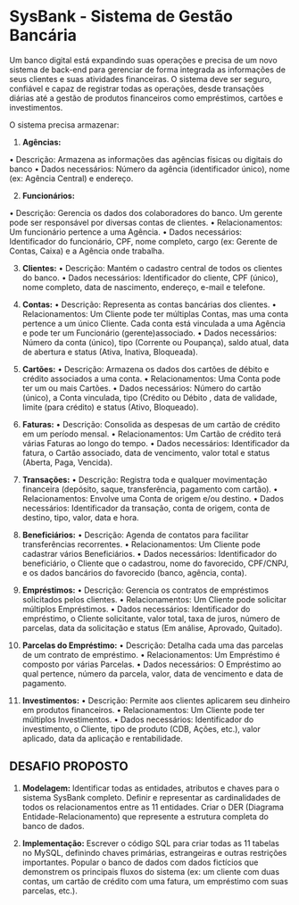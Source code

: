 
# SysBank - Sistema de Gestão Bancária

Um banco digital está expandindo suas operações e precisa de um novo sistema de back-end para gerenciar de forma integrada as informações de seus clientes e suas atividades financeiras. O sistema deve ser seguro, confiável e capaz de registrar todas as operações, desde transações diárias até a gestão de produtos financeiros como empréstimos, cartões e investimentos.

O sistema precisa armazenar:

1. **Agências:**

• Descrição: Armazena as informações das agências físicas ou digitais do banco
• Dados necessários: Número da agência (identificador único), nome (ex: Agência Central) e endereço.

2. **Funcionários:**

• Descrição: Gerencia os dados dos colaboradores do banco. Um gerente pode ser responsável por diversas contas de clientes.
• Relacionamentos: Um funcionário pertence a uma Agência.
• Dados necessários: Identificador do funcionário, CPF, nome completo, cargo (ex: Gerente de Contas, Caixa) e a Agência onde trabalha.

3. **Clientes:**
• Descrição: Mantém o cadastro central de todos os clientes do banco.
• Dados necessários: Identificador do cliente, CPF (único), nome completo, data de nascimento, endereço, e-mail e telefone.

4. **Contas:**
• Descrição: Representa as contas bancárias dos clientes.
• Relacionamentos: Um Cliente pode ter múltiplas Contas, mas uma conta pertence a um único Cliente. Cada conta está vinculada a uma Agência e pode ter um Funcionário (gerente)associado.
• Dados necessários: Número da conta (único), tipo (Corrente ou Poupança), saldo atual, data de abertura e status (Ativa, Inativa, Bloqueada).

5. **Cartões:**
• Descrição: Armazena os dados dos cartões de débito e crédito associados a uma conta.
• Relacionamentos: Uma Conta pode ter um ou mais Cartões.
• Dados necessários: Número do cartão (único), a Conta vinculada, tipo (Crédito ou Débito , data de validade, limite (para crédito) e status (Ativo, Bloqueado).

6. **Faturas:**
• Descrição: Consolida as despesas de um cartão de crédito em um período mensal.
• Relacionamentos: Um Cartão de crédito terá várias Faturas ao longo do tempo.
• Dados necessários: Identificador da fatura, o Cartão associado, data de vencimento, valor total e status (Aberta, Paga, Vencida).

7. **Transações:**
• Descrição: Registra toda e qualquer movimentação financeira (depósito, saque, transferência, pagamento com cartão).
• Relacionamentos: Envolve uma Conta de origem e/ou destino.
• Dados necessários: Identificador da transação, conta de origem, conta de destino, tipo, valor, data e hora.

8. **Beneficiários:**
• Descrição: Agenda de contatos para facilitar transferências recorrentes.
• Relacionamentos: Um Cliente pode cadastrar vários Beneficiários.
• Dados necessários: Identificador do beneficiário, o Cliente que o cadastrou, nome do favorecido, CPF/CNPJ, e os dados bancários do favorecido (banco, agência, conta).

9. **Empréstimos:**
• Descrição: Gerencia os contratos de empréstimos solicitados pelos clientes.
• Relacionamentos: Um Cliente pode solicitar múltiplos Empréstimos.
• Dados necessários: Identificador do empréstimo, o Cliente solicitante, valor total, taxa de juros, número de parcelas, data da solicitação e status (Em análise, Aprovado, Quitado).

10. **Parcelas do Empréstimo:**
• Descrição: Detalha cada uma das parcelas de um contrato de empréstimo.
• Relacionamentos: Um Empréstimo é composto por várias Parcelas.
• Dados necessários: O Empréstimo ao qual pertence, número da parcela, valor, data de vencimento e data de pagamento.

11. **Investimentos:**
• Descrição: Permite aos clientes aplicarem seu dinheiro em produtos financeiros.
• Relacionamentos: Um Cliente pode ter múltiplos Investimentos.
• Dados necessários: Identificador do investimento, o Cliente, tipo de produto (CDB, Ações, etc.), valor aplicado, data da aplicação e rentabilidade.

## DESAFIO PROPOSTO
1. **Modelagem:**
Identificar todas as entidades, atributos e chaves para o sistema SysBank completo.
Definir e representar as cardinalidades de todos os relacionamentos entre as 11 entidades.
Criar o DER (Diagrama Entidade-Relacionamento) que represente a estrutura completa do banco de dados.

2. **Implementação:**
Escrever o código SQL para criar todas as 11 tabelas no MySQL, definindo chaves primárias, estrangeiras e outras restrições importantes.
Popular o banco de dados com dados fictícios que demonstrem os principais fluxos do sistema (ex: um cliente com duas contas, um cartão de crédito com uma fatura, um empréstimo com suas parcelas, etc.).

